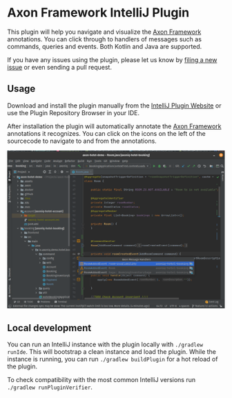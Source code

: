 Axon Framework IntelliJ Plugin
===================================

This plugin will help you navigate and visualize the [Axon Framework](http://www.axonframework.org/) annotations. You
can click through to handlers of messages such as commands, queries and events. Both Kotlin and Java are supported.

If you have any issues using the plugin, please let us know
by [filing a new issue](https://github.com/AxonFramework/IdeaPlugin/issues) or even sending a pull request.

## Usage

Download and install the plugin manually from the [IntelliJ Plugin Website](http://plugins.jetbrains.com/plugin/7506) or
use the Plugin Repository Browser in your IDE.

After installation the plugin will automatically annotate the [Axon Framework](http://www.axonframework.org/)
annotations it recognizes. You can click on the icons on the left of the sourcecode to navigate to and from the
annotations.

![Axon Hotel Demo Screenshot With Annotations](.github/screenshot.png)

## Local development

You can run an IntelliJ instance with the plugin locally with `./gradlew runIde`. This will bootstrap a clean instance
and load the plugin. While the instance is running, you can run `./gradlew buildPlugin` for a hot reload of the plugin.

To check compatibility with the most common IntelliJ versions run `./gradlew runPluginVerifier`.
